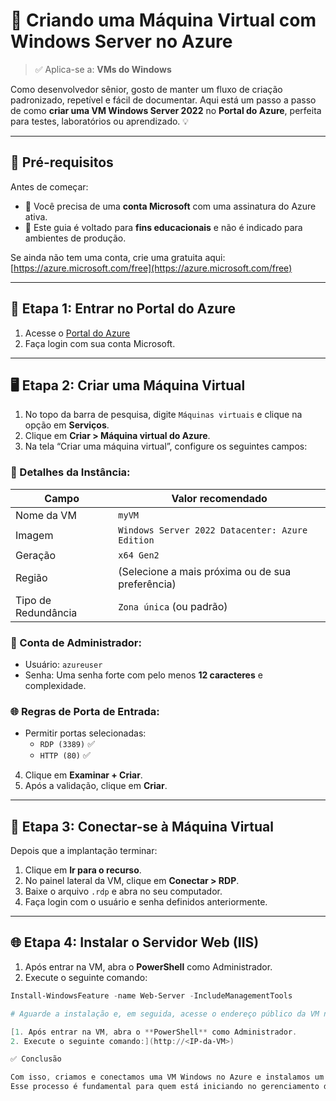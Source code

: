 # 🚀 Criando uma Máquina Virtual com Windows Server no Azure

> ✅ Aplica-se a: **VMs do Windows**

Como desenvolvedor sênior, gosto de manter um fluxo de criação padronizado, repetível e fácil de documentar. Aqui está um passo a passo de como **criar uma VM Windows Server 2022** no **Portal do Azure**, perfeita para testes, laboratórios ou aprendizado. 💡

---

## 🧭 Pré-requisitos

Antes de começar:

- 🔐 Você precisa de uma **conta Microsoft** com uma assinatura do Azure ativa.
- 🧪 Este guia é voltado para **fins educacionais** e não é indicado para ambientes de produção.

Se ainda não tem uma conta, crie uma gratuita aqui: [https://azure.microsoft.com/free](https://azure.microsoft.com/free)

---

## 🔐 Etapa 1: Entrar no Portal do Azure

1. Acesse o [Portal do Azure](https://portal.azure.com)
2. Faça login com sua conta Microsoft.

---

## 🖥️ Etapa 2: Criar uma Máquina Virtual

1. No topo da barra de pesquisa, digite `Máquinas virtuais` e clique na opção em **Serviços**.
2. Clique em **Criar > Máquina virtual do Azure**.
3. Na tela “Criar uma máquina virtual”, configure os seguintes campos:

### 🧱 Detalhes da Instância:

| Campo                  | Valor recomendado                                |
|------------------------|--------------------------------------------------|
| Nome da VM             | `myVM`                                           |
| Imagem                 | `Windows Server 2022 Datacenter: Azure Edition` |
| Geração                | `x64 Gen2`                                       |
| Região                 | (Selecione a mais próxima ou de sua preferência) |
| Tipo de Redundância   | `Zona única` (ou padrão)                         |

### 👤 Conta de Administrador:

- Usuário: `azureuser`
- Senha: Uma senha forte com pelo menos **12 caracteres** e complexidade.

### 🌐 Regras de Porta de Entrada:

- Permitir portas selecionadas:
  - `RDP (3389)` ✅
  - `HTTP (80)` ✅

4. Clique em **Examinar + Criar**.
5. Após a validação, clique em **Criar**.

---

## 🔗 Etapa 3: Conectar-se à Máquina Virtual

Depois que a implantação terminar:

1. Clique em **Ir para o recurso**.
2. No painel lateral da VM, clique em **Conectar > RDP**.
3. Baixe o arquivo `.rdp` e abra no seu computador.
4. Faça login com o usuário e senha definidos anteriormente.

---

## 🌐 Etapa 4: Instalar o Servidor Web (IIS)

1. Após entrar na VM, abra o **PowerShell** como Administrador.
2. Execute o seguinte comando:

```powershell
Install-WindowsFeature -name Web-Server -IncludeManagementTools

# Aguarde a instalação e, em seguida, acesse o endereço público da VM no seu navegador:

[1. Após entrar na VM, abra o **PowerShell** como Administrador.
2. Execute o seguinte comando:](http://<IP-da-VM>)

✅ Conclusão

Com isso, criamos e conectamos uma VM Windows no Azure e instalamos um servidor web básico (IIS).
Esse processo é fundamental para quem está iniciando no gerenciamento de infraestrutura em nuvem.


